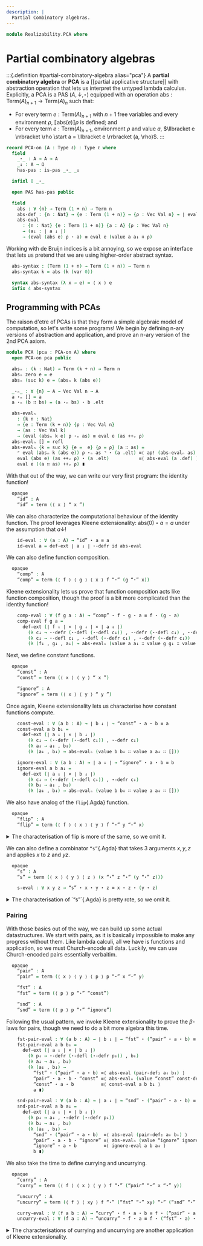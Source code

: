 ```yaml
---
description: |
  Partial Combinatory algebras.
---
```

<!--
```agda
open import 1Lab.Prelude

open import Data.Fin
open import Data.Vec.Base

open import Realizability.PAS
```
-->
```agda
module Realizability.PCA where
```

# Partial combinatory algebras

:::{.definition #partial-combinatory-algebra alias="pca"}
A **partial combinatory algebra** or **PCA** is a [[partial applicative structure]]
with abstraction operation that lets us interpret the untyped lambda
calculus. Explicitly, a PCA is a PAS $(A, \downarrow, \star)$ equipped
with an operation $\mathrm{abs} : \mathrm{Term}(A)_{n+1} \to \mathrm{Term}(A)_{n}$
such that:

- For every term $e : \mathrm{Term}(A)_{n+1}$ with $n+1$ free variables
  and every environment $\rho$, $\llbracket \mathrm{abs}(e) \rrbracket \rho$
  is defined; and
- For every term $e : \mathrm{Term}(A)_{n+1}$, environment $\rho$ and
  value $a$, $\llbracket e \rrbracket \rho \start a = \llbracket e \rrbracket (a, \rho)$.
:::

<!--
```agda
private variable
  ℓ ℓ' ℓ'' : Level
  A : Type ℓ
  k n : Nat
```
-->

```agda
record PCA-on (A : Type ℓ) : Type ℓ where
  field
    _⋆_ : A → A → A
    _↓ : A → Ω
    has-pas : is-pas _⋆_ _↓

  infixl 8 _⋆_

  open PAS has-pas public

  field
    abs : ∀ {n} → Term (1 + n) → Term n
    abs-def : {n : Nat} → {e : Term (1 + n)} → {ρ : Vec Val n} → ∣ eval (abs e) ρ ↓ ∣
    abs-eval
      : {n : Nat} {e : Term (1 + n)} {a : A} {ρ : Vec Val n}
      → (a↓ : ∣ a ↓ ∣)
      → (eval (abs e) ρ ⋆ a) ≡ eval e (value a a↓ ∷ ρ)
```

Working with de Bruijn indices is a bit annoying, so we expose an interface
that lets us pretend that we are using higher-order abstract syntax.

```agda
  abs-syntax : (Term (1 + n) → Term (1 + n)) → Term n
  abs-syntax k = abs (k (var 0))

  syntax abs-syntax (λ x → e) = ⟨ x ⟩ e
  infix 4 abs-syntax

```

## Programming with PCAs

The raison d'etre of PCAs is that they form a simple algebraic model
of computation, so let's write some programs! We begin by defining
n-ary versions of abstraction and application, and prove an n-ary
version of the 2nd PCA axiom.

```agda
module PCA (pca : PCA-on A) where
  open PCA-on pca public

  absₙ : (k : Nat) → Term (k + n) → Term n
  absₙ zero e = e
  absₙ (suc k) e = (absₙ k (abs e))

  _⋆ₙ_ : ∀ {n} → A → Vec Val n → A
  a ⋆ₙ [] = a
  a ⋆ₙ (b ∷ bs) = (a ⋆ₙ bs) ⋆ b .elt

  abs-evalₙ
    : {k n : Nat}
    → {e : Term (k + n)} {ρ : Vec Val n}
    → (as : Vec Val k)
    → (eval (absₙ k e) ρ ⋆ₙ as) ≡ eval e (as ++ᵥ ρ)
  abs-evalₙ [] = refl
  abs-evalₙ {k = suc k} {e =  e} {ρ = ρ} (a ∷ as) =
    ⌜ eval (absₙ k (abs e)) ρ ⋆ₙ as ⌝ ⋆ (a .elt) ≡⟨ ap! (abs-evalₙ as) ⟩
    eval (abs e) (as ++ᵥ ρ) ⋆ (a .elt)           ≡⟨ abs-eval (a .def) ⟩
    eval e ((a ∷ as) ++ᵥ ρ) ∎
```

With that out of the way, we can write our very first program: the
identity function!

```agda
  opaque
    “id” : A
    “id” = term (⟨ x ⟩ “ x ”)
```

We can also characterize the computational behaviour of the identity
function. The proof leverages Kleene extensionality: $\mathrm{abs}(0) \star a = a$
under the assumption that $a \downarrow$!

```agda
    id-eval : ∀ (a : A) → “id” ⋆ a ≡ a
    id-eval a = def-ext ∣ a ↓ ∣ ⋆-defr id abs-eval
```

<!--
```agda
    id-def : ∣ “id” ↓ ∣
    id-def = abs-def

    id-def₁ : ∀ {a} → ∣ a ↓ ∣ → ∣ (“id” ⋆ a) ↓ ∣
    id-def₁ a↓ = subst (λ e → ∣ e ↓ ∣) (sym (id-eval _)) a↓

  instance
    Defined-id : Defined “id”
    Defined-id .defined = id-def
```
-->

We can also define function composition.

```agda
  opaque
    “comp” : A
    “comp” = term (⟨ f ⟩ ⟨ g ⟩ ⟨ x ⟩ f “⋆” (g “⋆” x))
```

Kleene extensionality lets us prove that function composition acts like
function composition, though the proof is a bit more complicated than
the identity function!

```agda
    comp-eval : ∀ (f g a : A) → “comp” ⋆ f ⋆ g ⋆ a ≡ f ⋆ (g ⋆ a)
    comp-eval f g a =
      def-ext (∣ f ↓ ∣ × ∣ g ↓ ∣ × ∣ a ↓ ∣)
        (λ c↓ → ⋆-defr (⋆-defl (⋆-defl c↓)) , ⋆-defr (⋆-defl c↓) , ⋆-defr c↓)
        (λ c↓ → ⋆-defl c↓ , ⋆-defl (⋆-defr c↓) , ⋆-defr (⋆-defr c↓))
        (λ (f↓ , g↓ , a↓) → abs-evalₙ (value a a↓ ∷ value g g↓ ∷ value f f↓ ∷ []))
```

<!--
```agda
    comp-def : ∣ “comp” ↓ ∣
    comp-def = abs-def

    comp-def₂ : ∀ {f g : A} → ∣ f ↓ ∣ → ∣ g ↓ ∣ → ∣ (“comp” ⋆ f ⋆ g) ↓ ∣
    comp-def₂ f↓ g↓ = subst (λ e → ∣ e ↓ ∣) (sym (abs-evalₙ (value _ g↓ ∷ value _ f↓ ∷ []))) abs-def

  instance
    Defined-comp : Defined “comp”
    Defined-comp .defined = comp-def

    Defined-comp₂ : ∀ {f g : A} → ⦃ f↓ : Defined f ⦄ → ⦃ g↓ : Defined g ⦄ → Defined (“comp” ⋆ f ⋆ g)
    Defined-comp₂ .defined = comp-def₂ defined defined
```
-->

Next, we define constant functions.

```agda
  opaque
    “const” : A
    “const” = term (⟨ x ⟩ ⟨ y ⟩ “ x ”)

    “ignore” : A
    “ignore” = term (⟨ x ⟩ ⟨ y ⟩ “ y ”)
```

Once again, Kleene extensionality lets us characterise how constant
functions compute.

```agda
    const-eval : ∀ (a b : A) → ∣ b ↓ ∣ → “const” ⋆ a ⋆ b ≡ a
    const-eval a b b↓ =
      def-ext (∣ a ↓ ∣ × ∣ b ↓ ∣)
        (λ c↓ → (⋆-defr (⋆-defl c↓)) , ⋆-defr c↓)
        (λ a↓ → a↓ , b↓)
        (λ (a↓ , b↓) → abs-evalₙ (value b b↓ ∷ value a a↓ ∷ []))

    ignore-eval : ∀ (a b : A) → ∣ a ↓ ∣ → “ignore” ⋆ a ⋆ b ≡ b
    ignore-eval a b a↓ =
      def-ext (∣ a ↓ ∣ × ∣ b ↓ ∣)
        (λ c↓ → (⋆-defr (⋆-defl c↓)) , ⋆-defr c↓)
        (λ b↓ → a↓ , b↓)
        (λ (a↓ , b↓) → abs-evalₙ (value b b↓ ∷ value a a↓ ∷ []))

```

<!--
```agda
    const-def : ∣ “const” ↓ ∣
    const-def = abs-def

    ignore-def : ∣ “ignore” ↓ ∣
    ignore-def = abs-def

    const-def₁ : {x : A} → ∣ x ↓ ∣ → ∣ (“const” ⋆ x) ↓ ∣
    const-def₁ x↓ = subst (λ e → ∣ e ↓ ∣) (sym (abs-eval x↓)) abs-def

  instance
    Defined-const : Defined “const”
    Defined-const .defined = const-def

    Defined-ignore : Defined “ignore”
    Defined-ignore .defined = ignore-def
```
-->

We also have analog of the `flip`{.Agda} function.

```agda
  opaque
    “flip” : A
    “flip” = term (⟨ f ⟩ ⟨ x ⟩ ⟨ y ⟩ f “⋆” y “⋆” x)
```

<!--
```agda
    flip-def : ∣ “flip” ↓ ∣
    flip-def = abs-def

    flip-def₁ : ∀ {f} → ∣ f ↓ ∣ → ∣ (“flip” ⋆ f) ↓ ∣
    flip-def₁ f↓ = subst (λ e → ∣ e ↓ ∣) (sym (abs-eval f↓)) abs-def

    flip-def₂ : ∀ {f x} → ∣ f ↓ ∣ → ∣ x ↓ ∣ → ∣ (“flip” ⋆ f ⋆ x) ↓ ∣
    flip-def₂ f↓ x↓ = subst (λ e → ∣ e ↓ ∣) (sym (ap₂ _⋆_ (abs-eval f↓) refl ∙ (abs-eval x↓))) abs-def

```
-->

<details>
<summary>The characterisation of flip is more of the same, so we omit it.
</summary>
```agda
    flip-eval : ∀ f x y → “flip” ⋆ f ⋆ x ⋆ y ≡ f ⋆ y ⋆ x
    flip-eval f x y =
      def-ext (∣ f ↓ ∣ × ∣ x ↓ ∣ × ∣ y ↓ ∣)
        (λ p↓ → ⋆-defr (⋆-defl (⋆-defl p↓)) , ⋆-defr (⋆-defl p↓) , ⋆-defr p↓)
        (λ p↓ → ⋆-defl (⋆-defl p↓) , ⋆-defr p↓ , ⋆-defr (⋆-defl p↓))
        λ (f↓ , x↓ , y↓) →
      abs-evalₙ (value y y↓ ∷ value x x↓ ∷ value f f↓ ∷ [])
```
</details>

We can also define a combinator `“s”`{.Agda} that takes 3 arguments
$x, y, z$ and applies $x$ to $z$ and $y z$.

```agda
  opaque
    “s” : A
    “s” = term (⟨ x ⟩ ⟨ y ⟩ ⟨ z ⟩ (x “⋆” z “⋆” (y “⋆” z)))

    s-eval : ∀ x y z → “s” ⋆ x ⋆ y ⋆ z ≡ x ⋆ z ⋆ (y ⋆ z)
```

<details>
<summary>The characterisation of `“s”`{.Agda} is pretty rote, so
we omit it.
</summary>
```agda
    s-eval x y z =
      def-ext (∣ x ↓ ∣ × ∣ y ↓ ∣ × ∣ z ↓ ∣)
        (λ p↓ → ⋆-defr (⋆-defl (⋆-defl p↓)) , ⋆-defr (⋆-defl p↓) , ⋆-defr p↓)
        (λ p↓ → ⋆-defl (⋆-defl p↓) , ⋆-defl (⋆-defr p↓) , ⋆-defr (⋆-defr p↓))
        (λ (x↓ , y↓ , z↓)  → abs-evalₙ (value z z↓ ∷ value y y↓ ∷ value x x↓ ∷ []))
```
</details>

<!--
```agda
    s-def : ∣ “s” ↓ ∣
    s-def = abs-def

    s-def₂ : ∀ {x y} → ∣ x ↓ ∣ → ∣ y ↓ ∣ → ∣ (“s” ⋆ x ⋆ y) ↓ ∣
    s-def₂ {x} {y} x↓ y↓ =
      subst (λ e → ∣ e ↓ ∣)
        (sym (abs-evalₙ (value y y↓ ∷ value x x↓ ∷ [])))
        abs-def
```
-->

### Pairing

With those basics out of the way, we can build up some actual datastructures.
We start with pairs, as it is basically impossible to make any progress
without them. Like lambda calculi, all we have is functions and application,
so we must Church-encode all data. Luckily, we can use Church-encoded
pairs essentially verbaitim.

```agda
  opaque
    “pair” : A
    “pair” = term (⟨ x ⟩ ⟨ y ⟩ ⟨ p ⟩ p “⋆” x “⋆” y)

    “fst” : A
    “fst” = term (⟨ p ⟩ p “⋆” “const”)

    “snd” : A
    “snd” = term (⟨ p ⟩ p “⋆” “ignore”)
```

<!--
```agda
    fst-def : ∣ “fst” ↓ ∣
    fst-def = abs-def

    snd-def : ∣ “snd” ↓ ∣
    snd-def = abs-def

    pair-def : ∣ “pair” ↓ ∣
    pair-def = abs-def


    pair-def₂ : ∀ {a b : A} → ∣ a ↓ ∣ → ∣ b ↓ ∣ → ∣ (“pair” ⋆ a ⋆ b) ↓ ∣
    pair-def₂ {a = a} {b = b} a↓ b↓ =
      subst (λ e → ∣ e ↓ ∣) (sym (ap₂ _⋆_ (abs-eval a↓) refl ∙ (abs-eval b↓))) abs-def

    fst-eval : ∀ a → “fst” ⋆ a ≡ a ⋆ “const”
    fst-eval a =
      def-ext ∣ a ↓ ∣ ⋆-defr ⋆-defl abs-eval

    snd-eval : ∀ a → “snd” ⋆ a ≡ a ⋆ “ignore”
    snd-eval a =
      def-ext ∣ a ↓ ∣ ⋆-defr ⋆-defl abs-eval

    fst-def₁ : ∀ {a} → ∣ (a ⋆ “const”) ↓ ∣ → ∣ (“fst” ⋆ a) ↓ ∣
    fst-def₁ {a} p↓ =
      subst (λ e → ∣ e ↓ ∣) (sym (fst-eval a)) p↓

    snd-def₁ : ∀ {a} → ∣ (a ⋆ “ignore”) ↓ ∣ → ∣ (“snd” ⋆ a) ↓ ∣
    snd-def₁ {a} p↓ =
      subst (λ e → ∣ e ↓ ∣) (sym (snd-eval a)) p↓
```
-->

Following the usual pattern, we invoke Kleene extensionality to prove
the $\beta$-laws for pairs, though we need to do a bit more algebra
this time.

```agda
    fst-pair-eval : ∀ (a b : A) → ∣ b ↓ ∣ → “fst” ⋆ (“pair” ⋆ a ⋆ b) ≡ a
    fst-pair-eval a b b↓ =
      def-ext (∣ a ↓ ∣ × ∣ b ↓ ∣)
        (λ p↓ → ⋆-defr (⋆-defl (⋆-defr p↓)) , b↓)
        (λ a↓ → a↓ , b↓)
        (λ (a↓ , b↓) →
          “fst” ⋆ (“pair” ⋆ a ⋆ b) ≡⟨ abs-eval (pair-def₂ a↓ b↓) ⟩
          “pair” ⋆ a ⋆ b ⋆ “const” ≡⟨ abs-evalₙ (value “const” const-def ∷ value b b↓ ∷ value a a↓ ∷ []) ⟩
          “const” ⋆ a ⋆ b          ≡⟨ const-eval a b b↓ ⟩
          a ∎)

    snd-pair-eval : ∀ (a b : A) → ∣ a ↓ ∣ → “snd” ⋆ (“pair” ⋆ a ⋆ b) ≡ b
    snd-pair-eval a b a↓ =
      def-ext (∣ a ↓ ∣ × ∣ b ↓ ∣)
        (λ p↓ → a↓ , ⋆-defr (⋆-defr p↓))
        (λ b↓ → a↓ , b↓)
        (λ (a↓ , b↓) →
          “snd” ⋆ (“pair” ⋆ a ⋆ b)  ≡⟨ abs-eval (pair-def₂ a↓ b↓) ⟩
          “pair” ⋆ a ⋆ b ⋆ “ignore” ≡⟨ abs-evalₙ (value “ignore” ignore-def ∷ value b b↓ ∷ value a a↓ ∷ []) ⟩
          “ignore” ⋆ a ⋆ b          ≡⟨ ignore-eval a b a↓ ⟩
          b ∎)
```

<!--
```agda
  instance
    Defined-fst : Defined “fst”
    Defined-fst .defined = fst-def

    Defined-snd : Defined “snd”
    Defined-snd .defined = snd-def

    Defined-pair : Defined “pair”
    Defined-pair .defined = pair-def

  pair-val : Val → Val → Val
  pair-val v₁ v₂ = value (“pair” ⋆ v₁ .elt ⋆ v₂ .elt) (pair-def₂ (v₁ .def) (v₂ .def))
```
-->

We also take the time to define currying and uncurrying.

```agda
  opaque
    “curry” : A
    “curry” = term (⟨ f ⟩ ⟨ x ⟩ ⟨ y ⟩ f “⋆” (“pair” “⋆” x “⋆” y))

    “uncurry” : A
    “uncurry” = term (⟨ f ⟩ ⟨ xy ⟩ f “⋆” (“fst” “⋆” xy) “⋆” (“snd” “⋆” xy))

    curry-eval : ∀ (f a b : A) → “curry” ⋆ f ⋆ a ⋆ b ≡ f ⋆ (“pair” ⋆ a ⋆ b)
    uncurry-eval : ∀ (f a : A) → “uncurry” ⋆ f ⋆ a ≡ f ⋆ (“fst” ⋆ a) ⋆ (“snd” ⋆ a)
```

<details>
<summary>The characterisations of currying and uncurrying are another
application of Kleene extensionality.
</summary>
```agda
    curry-eval f a b =
      def-ext (∣ f ↓ ∣ × ∣ a ↓ ∣ × ∣ b ↓ ∣)
        (λ p↓ → ⋆-defr (⋆-defl (⋆-defl p↓)) , ⋆-defr (⋆-defl p↓) , ⋆-defr p↓)
        (λ p↓ → ⋆-defl p↓ , ⋆-defr (⋆-defl (⋆-defr p↓)) , ⋆-defr (⋆-defr p↓))
        (λ (f↓ , a↓ , b↓) → abs-evalₙ (value b b↓ ∷ value a a↓ ∷ value f f↓ ∷ []))

    uncurry-eval f a =
      def-ext (∣ f ↓ ∣ × ∣ a ↓ ∣)
        (λ p↓ → ⋆-defr (⋆-defl p↓) , ⋆-defr p↓)
        (λ p↓ → ⋆-defl (⋆-defl p↓) , ⋆-defr (⋆-defr p↓))
        (λ (f↓ , a↓) → abs-evalₙ (value a a↓ ∷ value f f↓ ∷ []))
```
</details>

<!--
```agda
    curry-def₁ : ∀ {f} → ∣ f ↓ ∣ → ∣ (“curry” ⋆ f) ↓ ∣
    curry-def₁ f↓ = subst (λ e → ∣ e ↓ ∣) (sym (abs-eval f↓)) abs-def

    curry-def₂ : ∀ {f a} → ∣ f ↓ ∣ → ∣ a ↓ ∣ → ∣ (“curry” ⋆ f ⋆ a) ↓ ∣
    curry-def₂ {f} {a} f↓ a↓ =
      subst (λ e → ∣ e ↓ ∣) (sym (abs-evalₙ (value a a↓ ∷ value f f↓ ∷ []))) abs-def

    curry-def₃ : ∀ {f a b} → ∣ (f ⋆ (“pair” ⋆ a ⋆ b)) ↓ ∣ → ∣ (“curry” ⋆ f ⋆ a ⋆ b) ↓ ∣
    curry-def₃ {f} {a} {b} p↓ =
      subst (λ e → ∣ e ↓ ∣) (sym (curry-eval f a b)) p↓

    uncurry-def₁ : ∀ {f} → ∣ f ↓ ∣ → ∣ (“uncurry” ⋆ f) ↓ ∣
    uncurry-def₁ f↓ = subst (λ e → ∣ e ↓ ∣) (sym (abs-eval f↓)) abs-def

    uncurry-def₂ : ∀ {f ab} → ∣ (f ⋆ (“fst” ⋆ ab) ⋆ (“snd” ⋆ ab)) ↓ ∣ → ∣ (“uncurry” ⋆ f ⋆ ab) ↓ ∣
    uncurry-def₂ {f} {ab} p↓ =
      subst (λ e → ∣ e ↓ ∣) (sym (uncurry-eval f ab)) p↓
```
-->


### Booleans

Booleans are also represented via Church-encoding. We have already defined
both constant functions, so all we need to do is provide some more suggestive
names.

```agda
  “true” : A
  “true” = “const”

  “false” : A
  “false” = “ignore”
```

### Coproducts

Coproducts are encoded as pairs of a tag bit and data.

```agda
  opaque
    “inl” : A
    “inl” = term (⟨ x ⟩ “pair” “⋆” “true” “⋆” x)

    “inr” : A
    “inr” = term (⟨ x ⟩ “pair” “⋆” “false” “⋆” x)
```

The eliminator for coproducts is a bit subtle. We start by extracting
the tag bit from the scrutinee. This tag is then applied to methods
of the eliminator, taking advantage of the fact that booleans are represented
as binary functions. We then apply this to the data component of the product,
resulting in the somewhat opaque term $\langle l, r, x \rangle \mathrm{fst} x l r (\mathrm{snd} x)$

```agda
    “elim” : A
    “elim” = term (⟨ l ⟩ ⟨ r ⟩ ⟨ x ⟩ (“fst” “⋆” x) “⋆” l “⋆” r “⋆” (“snd” “⋆” x))
```

<!--
```agda
    inl-eval : (a : A) → “inl” ⋆ a ≡ “pair” ⋆ “true” ⋆ a
    inl-eval a = def-ext ∣ a ↓ ∣ ⋆-defr ⋆-defr abs-eval

    inr-eval : (a : A) → “inr” ⋆ a ≡ “pair” ⋆ “false” ⋆ a
    inr-eval a = def-ext ∣ a ↓ ∣ ⋆-defr ⋆-defr abs-eval

    inl-def : ∣ “inl” ↓ ∣
    inl-def = abs-def

    inr-def : ∣ “inr” ↓ ∣
    inr-def = abs-def

    inl-def₁ : {a : A} → ∣ a ↓ ∣ → ∣ (“inl” ⋆ a) ↓ ∣
    inl-def₁ a↓ = subst (λ e → ∣ e ↓ ∣) (sym (inl-eval _)) (pair-def₂ const-def a↓)

    inr-def₁ : {a : A} → ∣ a ↓ ∣ → ∣ (“inr” ⋆ a) ↓ ∣
    inr-def₁ a↓ = subst (λ e → ∣ e ↓ ∣) (sym (inr-eval _)) (pair-def₂ ignore-def a↓)

    elim-def₂ : {l r : A} → ∣ l ↓ ∣ → ∣ r ↓ ∣ → ∣ (“elim” ⋆ l ⋆ r) ↓ ∣
    elim-def₂ l↓ r↓ =
      subst (λ e → ∣ e ↓ ∣) (sym (abs-evalₙ (value _ r↓ ∷ value _ l↓ ∷ []))) abs-def
```
-->

We shall now prove the $\beta$-laws for coproducts.

```agda
    elim-inl-eval : ∀ (l r a : A) → ∣ r ↓ ∣ → “elim” ⋆ l ⋆ r ⋆ (“inl” ⋆ a) ≡ l ⋆ a
    elim-inr-eval : ∀ (l r a : A) → ∣ l ↓ ∣ → “elim” ⋆ l ⋆ r ⋆ (“inr” ⋆ a) ≡ r ⋆ a
```

We shall focus our attention on the left $\beta$-law. We start by applying
Kleene extensionality so that we can assume that all arguments are defined,
and then invoke the $\beta$ laws of pairs to get out the tag and data.
The rest follows from our characterisation of constant functions.

```agda
    elim-inl-eval l r a r↓ =
      def-ext (∣ l ↓ ∣ × ∣ r ↓ ∣ × ∣ a ↓ ∣)
        (λ p↓ → ⋆-defr (⋆-defl (⋆-defl p↓)) , ⋆-defr (⋆-defl p↓) , ⋆-defr (⋆-defr p↓))
        (λ la↓ → ⋆-defl la↓ , r↓ , (⋆-defr la↓))
        (λ (l↓ , r↓ , a↓) →
          “elim” ⋆ l ⋆ r ⋆ (“inl” ⋆ a)                                                ≡⟨ abs-evalₙ (value _ (inl-def₁ a↓) ∷ value r r↓ ∷ value l l↓ ∷ []) ⟩
          “fst” ⋆ ⌜ “inl” ⋆ a ⌝ ⋆ l ⋆ r ⋆ (“snd” ⋆ ⌜ “inl” ⋆ a ⌝)                     ≡⟨ ap! (inl-eval a) ⟩
          ⌜ “fst” ⋆ (“pair” ⋆ “true” ⋆ a) ⌝ ⋆ l ⋆ r ⋆ (“snd” ⋆ (“pair” ⋆ “true” ⋆ a)) ≡⟨ ap! (fst-pair-eval “true” a a↓) ⟩
          ⌜ “const” ⋆ l ⋆ r ⌝ ⋆ (“snd” ⋆ (“pair” ⋆ “true” ⋆ a))                       ≡⟨ ap! (const-eval l r r↓) ⟩
          l ⋆ ⌜ “snd” ⋆ (“pair” ⋆ “true” ⋆ a) ⌝                                       ≡⟨ ap! (snd-pair-eval “true” a const-def) ⟩
          l ⋆ a                                                                       ∎)
```

<details>
<summary>The right $\beta$-law follows from a similar line of reasoning.
</summary>
```agda
    elim-inr-eval l r a l↓ =
      def-ext (∣ l ↓ ∣ × ∣ r ↓ ∣ × ∣ a ↓ ∣)
        (λ p↓ → ⋆-defr (⋆-defl (⋆-defl p↓)) , ⋆-defr (⋆-defl p↓) , ⋆-defr (⋆-defr p↓))
        (λ ra↓ → l↓ , ⋆-defl ra↓ , (⋆-defr ra↓))
        (λ (l↓ , r↓ , a↓) →
          “elim” ⋆ l ⋆ r ⋆ (“inr” ⋆ a)                                                  ≡⟨ abs-evalₙ (value _ (inr-def₁ a↓) ∷ value r r↓ ∷ value l l↓ ∷ []) ⟩
          “fst” ⋆ ⌜ “inr” ⋆ a ⌝ ⋆ l ⋆ r ⋆ (“snd” ⋆ ⌜ “inr” ⋆ a ⌝)                       ≡⟨ ap! (inr-eval a) ⟩
          ⌜ “fst” ⋆ (“pair” ⋆ “false” ⋆ a) ⌝ ⋆ l ⋆ r ⋆ (“snd” ⋆ (“pair” ⋆ “false” ⋆ a)) ≡⟨ ap! (fst-pair-eval “false” a a↓) ⟩
          ⌜ “ignore” ⋆ l ⋆ r ⌝ ⋆ (“snd” ⋆ (“pair” ⋆ “false” ⋆ a))                       ≡⟨ ap! (ignore-eval l r l↓) ⟩
          r ⋆ ⌜ “snd” ⋆ (“pair” ⋆ “false” ⋆ a) ⌝                                        ≡⟨ ap! (snd-pair-eval “false” a ignore-def) ⟩
          r ⋆ a                                                                         ∎)
```
</details>

<!--
```agda
  inlv : Val → Val
  inlv a .elt = “inl” ⋆ a .elt
  inlv a .def = inl-def₁ (a .def)

  inrv : Val → Val
  inrv a .elt = “inr” ⋆ a .elt
  inrv a .def = inr-def₁ (a .def)
```
-->

### Fixpoints

```agda
  opaque
    “w” : A
    “w” = term (⟨ r ⟩ ⟨ f ⟩ (f “⋆” (r “⋆” r “⋆” f)))

    “fix” : A
    “fix” = “w” ⋆ “w”

    “u” : A
    “u” = term (⟨ r ⟩ ⟨ f ⟩ ⟨ x ⟩ (f “⋆” (r “⋆” r “⋆” f) “⋆” x))

    “loop” : A
    “loop” = “u” ⋆ “u”
```

<!--
```agda
    w-def : ∣ “w” ↓ ∣
    w-def = abs-def

    u-def : ∣ “u” ↓ ∣
    u-def = abs-def
```
-->

```agda
    fix-eval : ∀ f → “fix” ⋆ f ≡ f ⋆ (“fix” ⋆ f)
    fix-eval f =
      def-ext (∣ f ↓ ∣) ⋆-defr ⋆-defl λ f↓ →
      “w” ⋆ “w” ⋆ f         ≡⟨ abs-evalₙ (value f f↓ ∷ value “w” w-def ∷ []) ⟩
      (f ⋆ (“w” ⋆ “w” ⋆ f)) ∎

    loop-eval : ∀ f x → “loop” ⋆ f ⋆ x ≡ f ⋆ (“loop” ⋆ f) ⋆ x
    loop-eval f x =
      def-ext (∣ f ↓ ∣ × ∣ x ↓ ∣)
        (λ p↓ → ⋆-defr (⋆-defl p↓) , ⋆-defr p↓)
        (λ p↓ → ⋆-defl (⋆-defl p↓) , ⋆-defr p↓)
        (λ (f↓ , x↓) → abs-evalₙ (value x x↓ ∷ value f f↓ ∷ value “u” u-def ∷ []))
```


### Natural numbers

We encode natural numbers via **Curry numerals**, which encode
a natural number $n$ as an $n$-tuple where the first $n$ components
are `“true”`{.Agda}, and the final component is `“false”`{.Agda}.

```agda
  opaque
    “nat” : Nat → A
    “nat” zero = “false”
    “nat” (suc n) = “pair” ⋆ “true” ⋆ “nat” n

    “zero” : A
    “zero” = “false”

    “suc” : A
    “suc” = term (⟨ x ⟩ “pair” “⋆” “true” “⋆” x)
```

<!--
```agda
    zero-def : ∣ “zero” ↓ ∣
    zero-def = ignore-def

    zero-eval : “zero” ≡ “false”
    zero-eval = refl

    suc-eval : ∀ x → “suc” ⋆ x ≡ “pair” ⋆ “true” ⋆ x
    suc-eval x = def-ext ∣ x ↓ ∣ ⋆-defr ⋆-defr abs-eval

    suc-def₁ : ∀ {x} → ∣ x ↓ ∣ → ∣ (“suc” ⋆ x) ↓ ∣
    suc-def₁ x↓ = subst (λ e → ∣ e ↓ ∣) (sym (suc-eval _)) (pair-def₂ const-def x↓)

    nat-def : ∀ x → ∣ “nat” x ↓ ∣
    nat-def zero = ignore-def
    nat-def (suc x) = pair-def₂ const-def (nat-def x)

    nat-zero-eval : “nat” 0 ≡ “zero”
    nat-zero-eval = refl

    nat-suc-eval : ∀ x → “nat” (suc x) ≡ “suc” ⋆ (“nat” x)
    nat-suc-eval x = sym (abs-eval (nat-def x))
```
-->

We can define a predecessor function by examining the first component
of the tuple, and then using the church boolean within to select either
the rest of the Curry numeral or zero.

```agda
    “pred” : A
    “pred” = term (⟨ x ⟩ (“fst” “⋆” x) “⋆” (“snd” “⋆” x) “⋆” “zero”)
```

A bit of algebra lets us show that predecessor has the correct computational
behaviour.

```agda
    pred-zero-eval : “pred” ⋆ “zero” ≡ “zero”
    pred-zero-eval =
      “pred” ⋆ “zero”                                    ≡⟨ abs-eval zero-def ⟩
      ⌜ “fst” ⋆ “zero” ⌝ ⋆ (“snd” ⋆ “zero”)  ⋆ “zero”    ≡⟨ ap! (fst-eval “zero”) ⟩
      ⌜ “ignore” ⋆ “const” ⋆ (“snd” ⋆ “zero”) ⌝ ⋆ “zero” ≡⟨ ap! (ignore-eval “const” (“snd” ⋆ “zero”) const-def) ⟩
      ⌜ “snd” ⋆ “zero” ⌝ ⋆ “zero”                        ≡⟨ ap! (snd-eval “zero”) ⟩
      “ignore” ⋆ “ignore” ⋆ “zero”                       ≡⟨ ignore-eval “ignore” “zero” ignore-def ⟩
      “zero”                                             ∎

    pred-suc-eval : ∀ x → “pred” ⋆ (“suc” ⋆ x) ≡ x
    pred-suc-eval x =
      def-ext ∣ x ↓ ∣ (λ p↓ → ⋆-defr (⋆-defr p↓)) (λ x↓ → x↓) $ λ x↓ →
      “pred” ⋆ (“suc” ⋆ x)                                                         ≡⟨ abs-eval (suc-def₁ x↓) ⟩
      “fst” ⋆ ⌜ “suc” ⋆ x ⌝ ⋆ (“snd” ⋆ ⌜ “suc” ⋆ x ⌝) ⋆ “zero”                     ≡⟨ ap! (suc-eval x) ⟩
      ⌜ “fst” ⋆ (“pair” ⋆ “true” ⋆ x) ⌝ ⋆ (“snd” ⋆ (“pair” ⋆ “true” ⋆ x)) ⋆ “zero” ≡⟨ ap! (fst-pair-eval “true” x x↓) ⟩
      “true” ⋆ (“snd” ⋆ (“pair” ⋆ “true” ⋆ x)) ⋆ “zero”                            ≡⟨ const-eval _ _ zero-def ⟩
      “snd” ⋆ (“pair” ⋆ “true” ⋆ x)                                                ≡⟨ snd-pair-eval “true” x const-def ⟩
      x ∎
```
